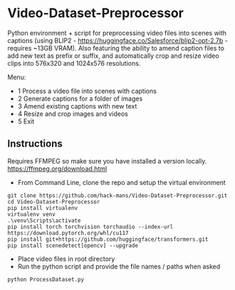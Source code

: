 # Video-Dataset-Preprocessor

Python environment + script for preprocessing video files into scenes with captions
(using BLIP2 - https://huggingface.co/Salesforce/blip2-opt-2.7b - requires ~13GB VRAM).
Also featuring the ability to amend caption files to add new text as prefix or suffix, and automatically crop and resize video clips into 576x320 and 1024x576 resolutions.

Menu:
- 1 Process a video file into scenes with captions
- 2 Generate captions for a folder of images
- 3 Amend existing captions with new text
- 4 Resize and crop images and videos
- 5 Exit

## Instructions
Requires FFMPEG so make sure you have installed a version locally.
https://ffmpeg.org/download.html

- From Command Line, clone the repo and setup the virtual environment
```
git clone https://github.com/hack-mans/Video-Dataset-Preprocessor.git
cd Video-Dataset-Preprocessor
pip install virtualenv
virtualenv venv
.\venv\Scripts\activate
pip install torch torchvision torchaudio --index-url https://download.pytorch.org/whl/cu117
pip install git+https://github.com/huggingface/transformers.git
pip install scenedetect[opencv] --upgrade
```
- Place video files in root directory
- Run the python script and provide the file names / paths when asked
```
python ProcessDataset.py
```
